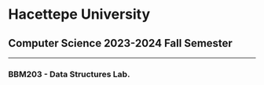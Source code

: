 # Hacettepe University

## Computer Science 2023-2024 Fall Semester

---

### BBM203 - Data Structures Lab.
